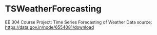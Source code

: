 # TSWeatherForecasting
EE 304 Course Project: Time Series Forecasting of Weather
Data source: https://data.gov.in/node/6554081/download
